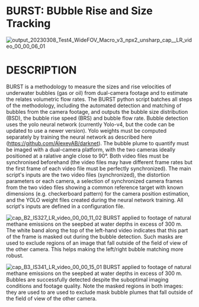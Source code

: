 # BURST: BUbble Rise and Size Tracking

![output_20230308_Test4_WideFOV_Macro_v3_npx2_unsharp_cap__LR_video_00_00_06_01](https://github.com/BUbbleRST/BURST.github/assets/16003542/87b686a4-1b76-4520-806c-662f241b3298)

# DESCRIPTION
BURST is a methodology to measure the sizes and rise velocities of underwater bubbles (gas or oil) from dual-camera footage and to estimate the relates volumetric flow rates. The BURST python script batches all steps of the methodology, including the automated detection and matching of bubbles from the camera footage, and outputs the bubble size distribution (BSD), the bubble rise speed (BRS) and bubble flow rate.
Bubble detection uses the yolo neural network (currently Yolo-v4, but the code can be updated to use a newer version). Yolo weights must be computed separately by training the neural network as described here (https://github.com/AlexeyAB/darknet).
The bubble plume to quantify must be imaged with a dual-camera platform, with the two cameras ideally positioned at a ralative angle close to 90°. Both video files must be synchronised beforehand (the video files may have different frame rates but the first frame of each video file must be perfectly synchronized). 
The main script's inputs are the two video files (synchronized), the distortion parameters or each camera, a selection of synchronized camera frames from the two video files showing a common reference target with known dimensions (e.g. checkerboard pattern) for the camera position estimation, and the YOLO weight files created during the neural network training. All script's inputs are defined in a configuration file.


![cap_B2_IS327_LR_video_00_00_11_02](https://github.com/BUbbleRST/BURST.github/assets/16003542/468b2f3b-5f50-436a-8ede-943ea672c222)
BURST applied to footage of natural methane emissions on the seepbed at water depths in excess of 300 m. The white band along the top of the left-hand video indicates that this part of the frame is masked out during the bubble detection. Such masks are used to exclude regions of an image that fall outside of the field of view of the other camera. This helps making the left/right bubble matching more robust.


![cap_B3_IS341_LR_video_00_00_15_01](https://github.com/BUbbleRST/BURST.github/assets/16003542/1419499a-a2ed-4c7c-876d-aba8c6a689e4)
BURST applied to footage of natural methane emissions on the seepbed at water depths in excess of 300 m. Bubbles are successfully detected despite the suboptimal imaging conditions and footage quality. Note the masked regions in both images: they are used to are used to exclude mask bubble plumes that fall outside of the field of view of the other camera.

